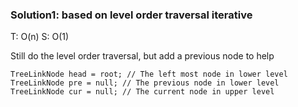 ### Solution1: based on level order traversal iterative 
T: O(n) S: O(1)

Still do the level order traversal, but add a previous node to help
```
TreeLinkNode head = root; // The left most node in lower level
TreeLinkNode pre = null; // The previous node in lower level
TreeLinkNode cur = null; // The current node in upper level
```